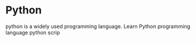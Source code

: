 # Python
python is a widely used programming language.
Learn Python programming language 
python scrip
